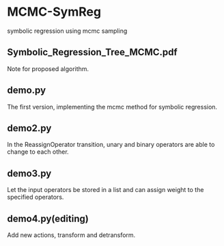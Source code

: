 # MCMC-SymReg
symbolic regression using mcmc sampling

## Symbolic_Regression_Tree_MCMC.pdf
Note for proposed algorithm.

## demo.py
The first version, implementing the mcmc method for symbolic regression.

## demo2.py
In the ReassignOperator transition, unary and binary operators are able to change to each other.

## demo3.py
Let the input operators be stored in a list and can assign weight to the specified operators.

## demo4.py(editing)
Add new actions, transform and detransform.
